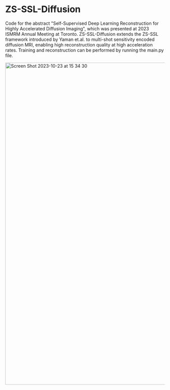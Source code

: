 # ZS-SSL-Diffusion

Code for the abstract "Self-Supervised Deep Learning Reconstruction for Highly Accelerated Diffusion Imaging", which was presented at 2023 ISMRM Annual Meeting at Toronto.
ZS-SSL-Diffusion extends the ZS-SSL framework introduced by Yaman et.al. to multi-shot sensitivity encoded diffusion MRI, enabling high reconstruction quality at 
high acceleration rates.
Training and reconstruction can be performed by running the main.py file. 

<img width="1020" alt="Screen Shot 2023-10-23 at 15 34 30" src="https://github.com/ardavurankaya/ZS-SSL-Diffusion/assets/88663613/4b2d42db-2dfc-4089-a3c5-8fd6f235e99a">
